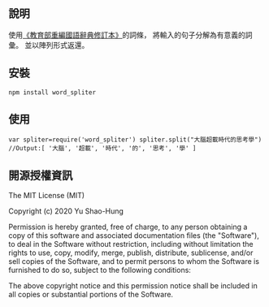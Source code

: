 
說明
-------
使用[《教育部重編國語辭典修訂本》](http://dict.revised.moe.edu.tw/cbdic/)的詞條，
將輸入的句子分解為有意義的詞彙。
並以陣列形式返還。

安裝
-------
`npm install word_spliter`

使用
-------
`var spliter=require('word_spliter')
spliter.split("大腦超載時代的思考學")
//Output:[ '大腦', '超載', '時代', '的', '思考', '學' ]`


開源授權資訊
-------
The MIT License (MIT)

Copyright (c) 2020 Yu Shao-Hung

Permission is hereby granted, free of charge, to any person obtaining a copy of this software and associated documentation files (the "Software"), to deal in the Software without restriction, including without limitation the rights to use, copy, modify, merge, publish, distribute, sublicense, and/or sell copies of the Software, and to permit persons to whom the Software is furnished to do so, subject to the following conditions:

The above copyright notice and this permission notice shall be included in all copies or substantial portions of the Software.
